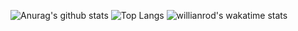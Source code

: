![Anurag's github stats](https://github-readme-stats.vercel.app/api?username=vaxiobbxx&show_icons=true&theme=radical&count_private=true)
![Top Langs](https://github-readme-stats.vercel.app/api/top-langs/?username=vaxiobbxx&show_icons=true&theme=radical)
![willianrod's wakatime stats](https://github-readme-stats.vercel.app/api/wakatime?username=vaxiobb&theme=radical)
